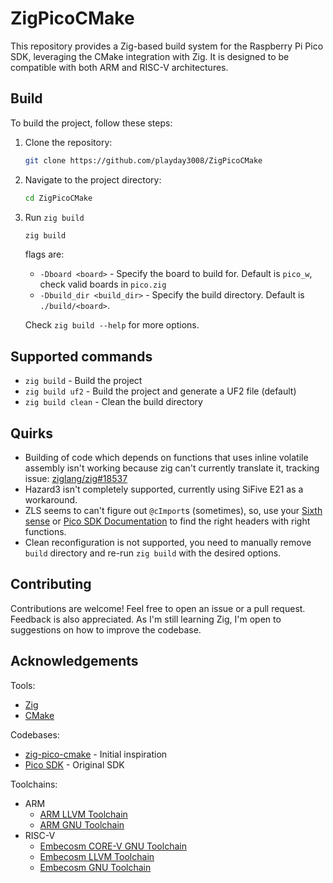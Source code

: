 # ZigPicoCMake

This repository provides a Zig-based build system for the Raspberry Pi Pico SDK, leveraging the CMake integration with Zig. It is designed to be compatible with both ARM and RISC-V architectures.

## Build

To build the project, follow these steps:

1. Clone the repository:

   ```bash
   git clone https://github.com/playday3008/ZigPicoCMake
   ```

2. Navigate to the project directory:

   ```bash
   cd ZigPicoCMake
   ```

3. Run `zig build`

   ```bash
   zig build
   ```

   flags are:

   - `-Dboard <board>` - Specify the board to build for. Default is `pico_w`, check valid boards in `pico.zig`
   - `-Dbuild_dir <build_dir>` - Specify the build directory. Default is `./build/<board>`.

   Check `zig build --help` for more options.

## Supported commands

- `zig build` - Build the project
- `zig build uf2` - Build the project and generate a UF2 file (default)
- `zig build clean` - Clean the build directory

## Quirks

- Building of code which depends on functions that uses inline volatile assembly isn't working because zig can't currently translate it, tracking issue: [ziglang/zig#18537](https://github.com/ziglang/zig/issues/18537)
- Hazard3 isn't completely supported, currently using SiFive E21 as a workaround.
- ZLS seems to can't figure out `@cImport`s (sometimes), so, use your [Sixth sense](https://en.wikipedia.org/wiki/Sixth_sense) or [Pico SDK Documentation](https://www.raspberrypi.com/documentation/pico-sdk/) to find the right headers with right functions.
- Clean reconfiguration is not supported, you need to manually remove `build` directory and re-run `zig build` with the desired options.

## Contributing

Contributions are welcome! Feel free to open an issue or a pull request.
Feedback is also appreciated. As I'm still learning Zig, I'm open to suggestions on how to improve the codebase.

## Acknowledgements

Tools:

- [Zig](https://ziglang.org)
- [CMake](https://cmake.org)

Codebases:

- [zig-pico-cmake](https://github.com/nemuibanila/zig-pico-cmake) - Initial inspiration
- [Pico SDK](https://github.com/raspberrypi/pico-sdk) - Original SDK

Toolchains:

- ARM
  - [ARM LLVM Toolchain](https://github.com/ARM-software/LLVM-embedded-toolchain-for-Arm)
  - [ARM GNU Toolchain](https://developer.arm.com/downloads/-/arm-gnu-toolchain-downloads)
- RISC-V
  - [Embecosm CORE-V GNU Toolchain](https://buildbot.embecosm.com/search/?q=corev-gcc)
  - [Embecosm LLVM Toolchain](https://buildbot.embecosm.com/search/?q=riscv32-clang)
  - [Embecosm GNU Toolchain](https://buildbot.embecosm.com/search/?q=riscv32-gcc)
